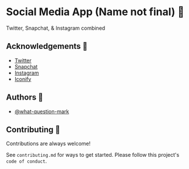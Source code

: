 # Social Media App (Name not final) 📱

Twitter, Snapchat, & Instagram combined


## Acknowledgements 📜

 - [Twitter](https://twitter.com/)
 - [Snapchat](https://snapchat.com/)
 - [Instagram](https://instagram.com/)
 - [Iconify](https://iconify.design/)


## Authors 👥

- [@what-question-mark](https://www.github.com/what-question-mark)


## Contributing 📝

Contributions are always welcome!

See `contributing.md` for ways to get started.
Please follow this project's `code of conduct`.
